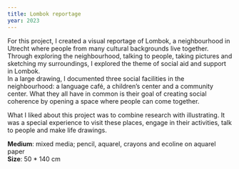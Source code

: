 ```yaml
---
title: Lombok reportage
year: 2023
---
```

For this project, I created a visual reportage of Lombok, a neighbourhood in Utrecht where people from many cultural backgrounds live together. Through exploring the neighbourhood, talking to people, taking pictures and sketching my surroundings, I explored the theme of social aid and support in Lombok. 
<br>
In a large drawing, I documented three social facilities in the neighbourhood: a language café, a children’s center and a community center. What they all have in common is their goal of creating social coherence by opening a space where people can come together.

<images images="1voorkamer.jpg,2wishing_well.jpg,rosa.jpg" height="500px" width="500px" lgColumns="3" caption="The three social facilities in Lombok">


What I liked about this project was to combine research with illustrating. It was a special experience to visit these places, engage in their activities, talk to people and make life drawings.


<single-image src="cover.jpg" height="500" width="1000" caption="The cover of the reportage">


**Medium**: mixed media; pencil, aquarel, crayons and ecoline on aquarel paper <br> **Size**: 50 * 140 cm
